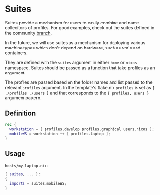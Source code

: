 # Suites
Suites provide a mechanism for users to easily combine and name collecitons of
profiles. For good examples, check out the suites defined in the community
[branch](https://github.com/divnix/devos/blob/community/suites/default.nix).

In the future, we will use suites as a mechanism for deploying various machine
types which don't depend on hardware, such as vm's and containers.

They are defined with the `suites` argument in either `home` or `nixos` namespace.
Suites should be passed as a function that take profiles as an argument.

The profiles are passed based on the folder names and list passed to the relevant
`profiles` argument. In the template's flake.nix `profiles` is set as
`[ ./profiles ./users ]` and that corresponds to the `{ profiles, users }` argument
pattern.

## Definition
```nix
rec {
  workstation = [ profiles.develop profiles.graphical users.nixos ];
  mobileWS = workstation ++ [ profiles.laptop ];
}
```

## Usage
`hosts/my-laptop.nix`:
```nix
{ suites, ... }:
{
  imports = suites.mobileWS;
}
```
